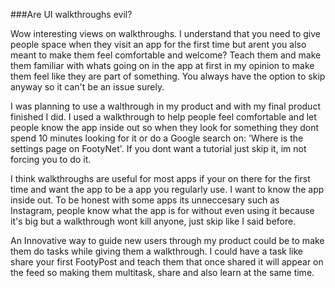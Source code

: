 ###Are UI walkthroughs evil?


Wow interesting views on walkthroughs. I understand that you need to give people space when they visit an app for the first time but arent you also meant to make them feel comfortable and welcome? Teach them and make them familiar with whats going on in the app at first in my opinion to make them feel like they are part of something. You always have the option to skip anyway so it can't be an issue surely. 

I was planning to use a walthrough in my product and with my final product finished I did. I used a walkthrough to help people feel comfortable and let people know the app inside out so when they look for something they dont spend 10 minutes looking for it or do a Google search on: 'Where is the settings page on FootyNet'. If you dont want a tutorial just skip it, im not forcing you to do it. 

I think walkthroughs are useful for most apps if your on there for the first time and want the app to be a app you regularly use. I want to know the app inside out. To be honest with some apps its unneccesary such as Instagram, people know what the app is for without even using it because it's big but a walkthrough wont kill anyone, just skip like I said before. 

An Innovative way to guide new users through my product could be to make them do tasks while giving them a walkthrough. I could have a task like share your first FootyPost and teach them that once shared it will appear on the feed so making them multitask, share and also learn at the same time.  